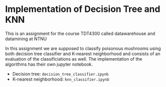# Implementation of Decision Tree and KNN
This is an assignment for the course TDT4300 called datawarehouse and datamining at NTNU

In this assignment we are supposed to classify poisonous mushrooms using both decision tree classifier and K-nearest neighborhood and consists of an evaluation of the classificiations as well. The implementation of the algorithms has their own jupyter notebook. 
* Decision tree: <code>decision_tree_classifier.ipynb</code>
* K-nearest neighborhood: <code>knn_classifier.ipynb</code>

